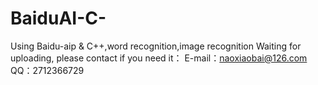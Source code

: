# BaiduAI-C-
Using Baidu-aip &amp; C++,word recognition,image recognition
Waiting for uploading, please contact if you need it：
    E-mail：naoxiaobai@126.com
    QQ：2712366729
